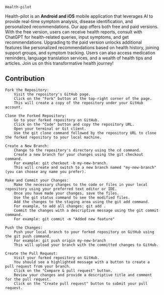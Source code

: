 ```
Health-pilot
```
Health-pilot is an **Android and iOS** mobile application that leverages AI to provide real-time 
symptom analysis, disease identification, and personalized recommendations. Our app offers both 
free and paid versions. With the free version, users can receive health reports, consult with 
ChatGPT for health-related queries, input symptoms, and get recommendations. Upgrading to the 
paid version unlocks additional features like personalized recommendations based on health history, 
joining support groups, and symptom tracking. Users can also access medication reminders, language translation services, 
and a wealth of health tips and articles. Join us on this transformative health journey!

## Contribution
```
Fork the Repository:
    Visit the repository's GitHub page.
    Click on the "Fork" button at the top-right corner of the page.
    This will create a copy of the repository under your GitHub account.

Clone the Forked Repository:
    Go to your forked repository on GitHub.
    Click on the "Code" button and copy the repository URL.
    Open your terminal or Git client.
    Use the git clone command followed by the repository URL to clone the forked repository to your local machine.

Create a New Branch:
    Change to the repository's directory using the cd command.
    Create a new branch for your changes using the git checkout command.
    For example: git checkout -b my-new-branch.
    This will create and switch to a new branch named "my-new-branch" (you can choose any name you prefer).

Make and Commit your Changes:
    Make the necessary changes to the code or files in your local repository using your preferred text editor or IDE.
    Once you have made your changes, save the files.
    Use the git status command to see the modified files.
    Add the changes to the staging area using the git add command.
    For example, to add all changes: git add .
    Commit the changes with a descriptive message using the git commit command.
    For example: git commit -m "Added new feature"

Push the Changes:
    Push your local branch to your forked repository on GitHub using the git push command.
    For example: git push origin my-new-branch
    This will upload your branch with the committed changes to GitHub.

Create the Pull Request:
    Visit your forked repository on GitHub.
    You should see a highlighted message with a button to create a pull request from your branch.
    Click on the "Compare & pull request" button.
    Review your changes and provide a descriptive title and comment for the pull request.
    Click on the "Create pull request" button to submit your pull request.
```
